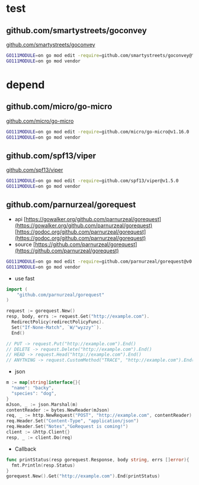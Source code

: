 # test

## github.com/smartystreets/goconvey

[github.com/smartystreets/goconvey](https://github.com/smartystreets/goconvey)

```bash
GO111MODULE=on go mod edit -require=github.com/smartystreets/goconvey@^1.6.3
GO111MODULE=on go mod vendor
```

# depend

## github.com/micro/go-micro

[github.com/micro/go-micro](https://github.com/micro/go-micro)

```bash
GO111MODULE=on go mod edit -require=github.com/micro/go-micro@v1.16.0
GO111MODULE=on go mod vendor
```

## github.com/spf13/viper

[github.com/spf13/viper](https://github.com/spf13/viper)

```bash
GO111MODULE=on go mod edit -require=github.com/spf13/viper@v1.5.0
GO111MODULE=on go mod vendor
```

## github.com/parnurzeal/gorequest

- api [https://gowalker.org/github.com/parnurzeal/gorequest](https://gowalker.org/github.com/parnurzeal/gorequest)
[https://godoc.org/github.com/parnurzeal/gorequest](https://godoc.org/github.com/parnurzeal/gorequest)
- source [https://github.com/parnurzeal/gorequest](https://github.com/parnurzeal/gorequest)

```bash
GO111MODULE=on go mod edit -require=github.com/parnurzeal/gorequest@v0.2.16
GO111MODULE=on go mod vendor
```

- use fast

```go
import (
	"github.com/parnurzeal/gorequest"
)

request := gorequest.New()
resp, body, errs := request.Get("http://example.com").
  RedirectPolicy(redirectPolicyFunc).
  Set("If-None-Match", `W/"wyzzy"`).
  End()

// PUT -> request.Put("http://example.com").End()
// DELETE -> request.Delete("http://example.com").End()
// HEAD -> request.Head("http://example.com").End()
// ANYTHING -> request.CustomMethod("TRACE", "http://example.com").End()
```

- json

```go
m := map[string]interface{}{
  "name": "backy",
  "species": "dog",
}
mJson, _ := json.Marshal(m)
contentReader := bytes.NewReader(mJson)
req, _ := http.NewRequest("POST", "http://example.com", contentReader)
req.Header.Set("Content-Type", "application/json")
req.Header.Set("Notes","GoRequest is coming!")
client := &http.Client{}
resp, _ := client.Do(req)
```

- Callback

```go
func printStatus(resp gorequest.Response, body string, errs []error){
  fmt.Println(resp.Status)
}
gorequest.New().Get("http://example.com").End(printStatus)
```